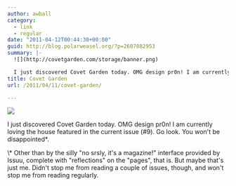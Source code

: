 ```yaml
---
author: awball
category:
  - link
  - regular
date: "2011-04-12T00:44:30+00:00"
guid: http://blog.polarweasel.org/?p=2607082953
summary: |-
  ![](http://covetgarden.com/storage/banner.png)

  I just discovered Covet Garden today. OMG design pr0n! I am currently loving the house featured in the current issue (#9). Go look. You won't be disappointed\*.
title: Covet Garden
url: /2011/04/11/covet-garden/

---
```

![](http://covetgarden.com/storage/banner.png)

I just discovered Covet Garden today. OMG design pr0n! I am currently loving the house featured in the current issue (#9). Go look. You won't be disappointed\*.

\\* Other than by the silly "no srsly, it's a magazine!" interface provided by Issuu, complete with "reflections" on the "pages", that is. But maybe that's just me. Didn't stop me from reading a couple of issues, though, and won't stop me from reading regularly.
